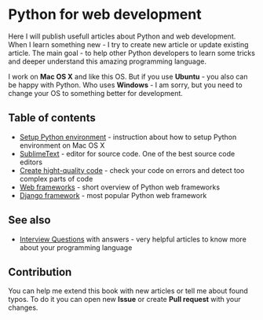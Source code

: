 Python for web development
==========

Here I will publish usefull articles about Python and web development. When I learn something new - I try to create new article or update existing article. The main goal - to help other Python developers to learn some tricks and deeper understand this amazing programming language.

I work on **Mac OS X** and like this OS. But if you use **Ubuntu** - you also can be happy with Python. Who uses **Windows** - I am sorry, but you need to change your OS to something better for development.


Table of contents
----------

 * [Setup Python environment](Articles/SetupEnvironment.md) - instruction about how to setup Python environment on Mac OS X
 * [SublimeText](Articles/SublimeText.md) - editor for source code. One of the best source code editors
 * [Create hight-quality code](Articles/CodeQualite.md) - check your code on errors and detect too complex parts of code
 * [Web frameworks](Articles/WebFrameworks.md) - short overview of Python web frameworks
 * [Django framework](Articles/Django.md) - most popular Python web framework


See also
----------

 * [Interview Questions](https://github.com/1st/interview) with answers - very helpful articles to know more about your programming language


Contribution
----------

You can help me extend this book with new articles or tell me about found typos. To do it you can open new **Issue** or create **Pull request** with your changes.
